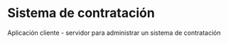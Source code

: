 # Sistema de contratación
Aplicación cliente - servidor para administrar un sistema de contratación
